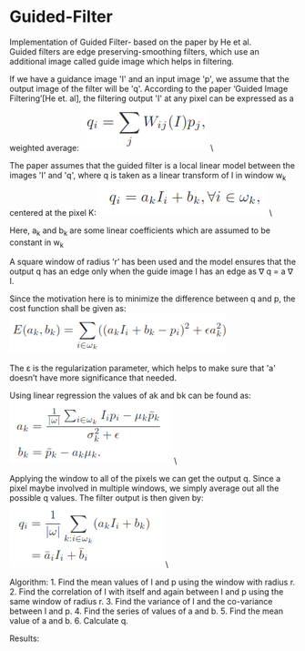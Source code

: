 # Guided-Filter
Implementation of Guided Filter- based on the paper by He et al. <br />
Guided filters are edge preserving-smoothing filters, which use an additional image called guide image which helps in filtering. 

If we have a guidance image 'I' and an input image 'p', we assume that the output image of the filter will be 'q'.  According to the paper ‘Guided Image Filtering’[He et. al], the filtering output 'I' at any pixel can be expressed as a weighted average:
![Equation-1](https://github.com/rnjbdya/Guided-Filter/blob/main/eqns_from_paper/eqn-1.png) \

The paper assumes that the guided filter is a local linear model between the images 'I' and 'q', where q is taken as a linear transform of I in window w<sub>k</sub>  centered at the pixel K:
![Equation-2](https://github.com/rnjbdya/Guided-Filter/blob/main/eqns_from_paper/eqn-2.png) \

Here, a<sub>k</sub> and b<sub>k</sub> are some linear coefficients which are assumed to be constant in w<sub>k</sub>

A square window of radius ‘r’ has been used and the model ensures that the output q has an edge only when the guide image I has an edge as ∇ q = a ∇ I.

Since the motivation here is to minimize the difference between q and p, the cost function shall be given as:
![Equation-3](https://github.com/rnjbdya/Guided-Filter/blob/main/eqns_from_paper/eqn-3.png)

The ε is the regularization parameter, which helps to make sure that 'a' doesn’t have more significance that needed.

Using linear regression the values of ak and bk can be found as:
![Equation-4](https://github.com/rnjbdya/Guided-Filter/blob/main/eqns_from_paper/eqn-4.png) \

Applying the window to all of the pixels we can get the output q. Since a pixel maybe involved in multiple windows, we simply average out all the possible q values. The filter output is then given by:
![Equation-5](https://github.com/rnjbdya/Guided-Filter/blob/main/eqns_from_paper/eqn-5.png) \

Algorithm:
    1. Find the mean values of I and p using the window with radius r.
    2. Find the correlation of I with itself and again between I and p using the same window of radius r.
    3. Find the variance of I and the co-variance between I and p.
    4. Find the series of values of a and b.
    5. Find the mean value of a and b.
    6. Calculate q.
    
 Results:
